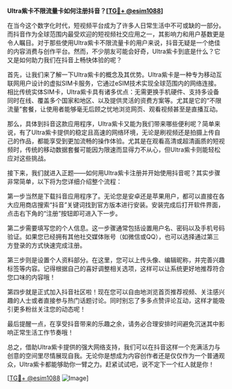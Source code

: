 **Ultra紫卡不限流量卡如何注册抖音？[[TG💪+ @esim1088](https://t.me/s/esim1088)]**

在当今这个数字化时代，短视频平台成为了许多人日常生活中不可或缺的一部分。而抖音作为全球范围内最受欢迎的短视频社交应用之一，其影响力和用户基数更是令人瞩目。对于那些使用Ultra紫卡不限流量卡的用户来说，抖音无疑是一个绝佳的内容消费与创作平台。然而，不少朋友可能会好奇，Ultra紫卡到底是什么？它又是如何助力我们在抖音上畅快体验的呢？

首先，让我们来了解一下Ultra紫卡的概念及其优势。Ultra紫卡是一种专为移动互联网用户设计的虚拟SIM卡服务，它通过eSIM技术实现全球范围内的网络连接。相比传统实体SIM卡，Ultra紫卡具有诸多优点：无需更换手机硬件、支持多设备同时在线、覆盖多个国家和地区、以及提供灵活的资费方案等。尤其是它的“不限流量”套餐，让使用者能够毫无后顾之忧地浏览网页、观看视频甚至是直播互动。

那么，具体到抖音这款应用程序，Ultra紫卡又能为我们带来哪些便利呢？简单来说，有了Ultra紫卡提供的稳定且高速的网络环境，无论是刷视频还是拍摄上传自己的作品，都能享受到更加流畅的操作体验。尤其是在观看高清或超清画质的短视频时，传统的移动数据套餐可能因为限速而显得力不从心，但Ultra紫卡则能轻松应对这些挑战。

接下来，我们就进入正题——如何用Ultra紫卡注册并开始使用抖音呢？其实步骤非常简单，以下将为您详细介绍整个流程：

第一步当然是下载抖音应用程序了。无论您是安卓还是苹果用户，都可以直接在各大应用商店搜索“抖音”关键词找到官方版本进行安装。安装完成后打开软件界面，点击右下角的“注册”按钮即可进入下一步。

第二步需要填写您的个人信息。这一步骤通常包括设置用户名、密码以及手机号码验证。如果您已经拥有其他社交媒体账号（如微信或QQ），也可以选择通过第三方登录的方式快速完成注册。

第三步则是设置个人资料部分。在这里，您可以上传头像、编辑昵称，并完善兴趣标签等内容。记得根据自己的喜好调整相关选项，这样可以让系统更好地推荐符合您口味的内容哦！

第四步就是正式加入抖音社区啦！现在您可以自由地浏览首页推荐视频、关注感兴趣的人士或者直接参与热门话题讨论。同时别忘了多多点赞评论互动，这样才能吸引更多粉丝关注您的动态呢！

最后提醒一点，在享受抖音带来的乐趣之余，请务必合理安排时间避免沉迷其中影响正常生活工作节奏哦！

总之，借助Ultra紫卡提供的强大网络支持，我们可以在抖音这样一个充满活力与创意的空间里尽情展现自我。无论你是想成为内容创作者还是仅仅作为一个普通观众，Ultra紫卡都能够助你一臂之力。赶紧试试吧，说不定下一个红人就是你！

[[TG💪+ @esim1088](https://t.me/s/esim1088) ![Image](https://i.postimg.cc/4NQfJmqS/Snipaste-2025-05-13-00-14-12.png)]